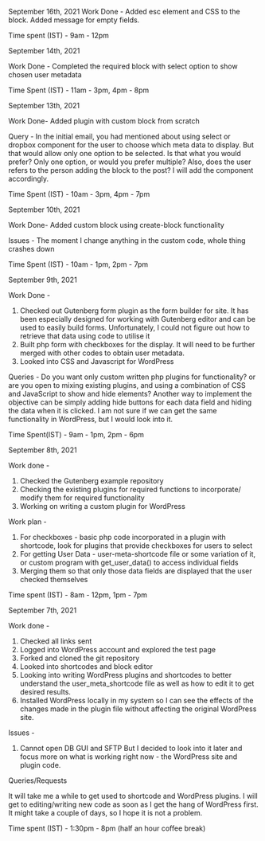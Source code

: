 September 16th, 2021
Work Done -
Added esc element and CSS to the block.
Added message for empty fields.

Time spent (IST) - 9am - 12pm

September 14th, 2021

Work Done -
Completed the required block with select option to show chosen user metadata

Time Spent (IST) - 11am - 3pm, 4pm - 8pm

September 13th, 2021

Work Done-
Added plugin with custom block from scratch

Query -
In the initial email, you had mentioned about using select or dropbox component for the user to choose which meta data to display. But that would allow only one option to be selected. Is that what you would prefer? Only one option, or would you prefer multiple? Also, does the user refers to the person adding the block to the post? I will add the component accordingly.

Time Spent (IST) - 10am - 3pm, 4pm - 7pm


September 10th, 2021

Work Done-
Added custom block using create-block functionality

Issues -
The moment I change anything in the custom code, whole thing crashes down

Time Spent (IST) - 10am - 1pm, 2pm - 7pm

September 9th, 2021

Work Done -
1. Checked out Gutenberg form plugin as the form builder for site. It has been especially designed for working with Gutenberg editor and can be used to easily build forms.  Unfortunately, I could not figure out how to retrieve that data using code to utilise it
2. Built php form with checkboxes for the display. It will need to be further merged with other codes to obtain user metadata.
3. Looked into CSS and Javascript for WordPress

Queries -
Do you want only custom written php plugins for functionality? or are you open to mixing existing plugins, and using a combination of CSS and JavaScript to show and hide elements? Another way to implement the objective can be simply adding hide buttons for each data field and hiding the data when it is clicked. I am not sure if we can get the same functionality in WordPress, but I would look into it.

Time Spent(IST) - 9am - 1pm, 2pm - 6pm

September 8th, 2021

Work done -
1. Checked the Gutenberg example repository
2. Checking the existing plugins for required functions to incorporate/ modify them for required functionality
3. Working on writing a custom plugin for WordPress

Work plan -
1. For checkboxes - basic php code incorporated in a plugin with shortcode, look for plugins that provide checkboxes for users to select
2. For getting User Data - user-meta-shortcode file or some variation of it, or custom program with get_user_data() to access individual fields
3. Merging them so that only those data fields are displayed that the user checked themselves

Time spent (IST) - 8am - 12pm, 1pm - 7pm


September 7th, 2021

Work done -
1. Checked all links sent
2. Logged into WordPress account and explored the test page
3. Forked and cloned the git repository
4. Looked into shortcodes and block editor
5. Looking into writing WordPress plugins and shortcodes to better understand the user_meta_shortcode file as well as how to edit it to get desired results.
6. Installed WordPress locally in my system so I can see the effects of the changes made in the plugin file without affecting the original WordPress site.

Issues -
1. Cannot open DB GUI and SFTP
   But I decided to look into it later and focus more on what is working right now - the WordPress site and plugin code.

Queries/Requests

It will take me a while to get used to shortcode and WordPress plugins. I will get to editing/writing new code as soon as I get the hang of WordPress first. It might take a couple of days, so I hope it is not a problem.

Time spent (IST) - 1:30pm - 8pm (half an hour coffee break)
